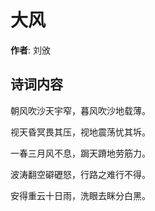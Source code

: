# 大风

**作者**: 刘攽

## 诗词内容

朝风吹沙天宇窄，暮风吹沙地载薄。

视天昏冥畏其压，视地震荡忧其坼。

一春三月风不息，跼天蹐地劳筋力。

波涛翻空礔礰怒，行路之难行不得。

安得重云十日雨，洗眼去眯分白黑。

